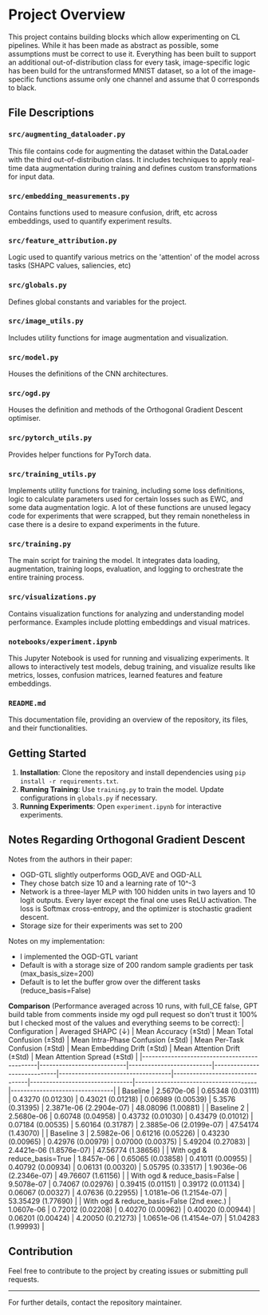 # Project Overview

This project contains building blocks which allow experimenting on CL pipelines. While it has been made as abstract as possible, some assumptions must be correct to use it. Everything has been built to support an additional out-of-distribution class for every task, image-specific logic has been build for the untransformed MNIST dataset, so a lot of the image-specific functions assume only one channel and assume that 0 corresponds to black.

## File Descriptions

### `src/augmenting_dataloader.py`
This file contains code for augmenting the dataset within the DataLoader with the third out-of-distribution class. It includes techniques to apply real-time data augmentation during training and defines custom transformations for input data.

### `src/embedding_measurements.py`
Contains functions used to measure confusion, drift, etc across embeddings, used to quantify experiment results.

### `src/feature_attribution.py`
Logic used to quantify various metrics on the 'attention' of the model across tasks (SHAPC values, saliencies, etc)

### `src/globals.py`
Defines global constants and variables for the project.

### `src/image_utils.py`
Includes utility functions for image augmentation and visualization.

### `src/model.py`
Houses the definitions of the CNN architectures.

### `src/ogd.py`
Houses the definition and methods of the Orthogonal Gradient Descent optimiser.

### `src/pytorch_utils.py`
Provides helper functions for PyTorch data.

### `src/training_utils.py`
Implements utility functions for training, including some loss definitions, logic to calculate parameters used for certain losses such as EWC, and some data augmentation logic. A lot of these functions are unused legacy code for experiments that were scrapped, but they remain nonetheless in case there is a desire to expand experiments in the future.

### `src/training.py`
The main script for training the model. It integrates data loading, augmentation, training loops, evaluation, and logging to orchestrate the entire training process.

### `src/visualizations.py`
Contains visualization functions for analyzing and understanding model performance. Examples include plotting embeddings and visual matrices.

### `notebooks/experiment.ipynb`
This Jupyter Notebook is used for running and visualizing experiments. It allows to interactively test models, debug training, and visualize results like metrics, losses, confusion matrices, learned features and feature embeddings.

### `README.md`
This documentation file, providing an overview of the repository, its files, and their functionalities.

## Getting Started

1. **Installation**: Clone the repository and install dependencies using `pip install -r requirements.txt`.
2. **Running Training**: Use `training.py` to train the model. Update configurations in `globals.py` if necessary.
3. **Running Experiments**: Open `experiment.ipynb` for interactive experiments.

## Notes Regarding Orthogonal Gradient Descent

Notes from the authors in their paper:
- OGD-GTL slightly outperforms OGD_AVE and OGD-ALL
- They chose batch size 10 and a learning rate of 10^-3
- Network is a three-layer MLP with 100 hidden units in two layers and 10 logit outputs. Every layer except the final one uses ReLU activation. The loss is Softmax cross-entropy, and the optimizer is stochastic gradient descent.
- Storage size for their experiments was set to 200

Notes on my implementation:
- I implemented the OGD-GTL variant
- Default is with a storage size of 200 random sample gradients per task (max_basis_size=200)
- Default is to let the buffer grow over the different tasks (reduce_basis=False) 

**Comparison** (Performance averaged across 10 runs, with full_CE false, GPT build table from comments inside my ogd pull request so don't trust it 100% but I checked most of the values and everything seems to be correct):
| Configuration                               | Averaged SHAPC (↓)       | Mean Accuracy (±Std)     | Mean Total Confusion (±Std) | Mean Intra-Phase Confusion (±Std) | Mean Per-Task Confusion (±Std) | Mean Embedding Drift (±Std)    | Mean Attention Drift (±Std)         | Mean Attention Spread (±Std)    |
|---------------------------------------------|---------------------------|--------------------------|-----------------------------|-----------------------------------|--------------------------------|--------------------------------|--------------------------------------|--------------------------------|
| Baseline                                    | 2.5670e-06               | 0.65348 (0.03111)        | 0.43270 (0.01230)          | 0.43021 (0.01218)                 | 0.06989 (0.00539)              | 5.3576 (0.31395)               | 2.3871e-06 (2.2904e-07)              | 48.08096 (1.00881)             |
| Baseline 2                         | 2.5680e-06               | 0.60748 (0.04958)        | 0.43732 (0.01030)          | 0.43479 (0.01012)                 | 0.07184 (0.00535)              | 5.60164 (0.31787)              | 2.3885e-06 (2.0199e-07)              | 47.54174 (1.43070)             |
| Baseline 3                                  | 2.5982e-06               | 0.61216 (0.05226)        | 0.43230 (0.00965)          | 0.42976 (0.00979)                 | 0.07000 (0.00375)              | 5.49204 (0.27083)              | 2.4421e-06 (1.8576e-07)              | 47.56774 (1.38656)             |
| With ogd & reduce_basis=True                | 1.8457e-06               | 0.65065 (0.03858)        | 0.41011 (0.00955)          | 0.40792 (0.00934)                 | 0.06131 (0.00320)              | 5.05795 (0.33517)              | 1.9036e-06 (2.2346e-07)              | 49.76607 (1.61156)             |
| With ogd & reduce_basis=False               | 9.5078e-07               | 0.74067 (0.02976)        | 0.39415 (0.01151)          | 0.39172 (0.01134)                 | 0.06067 (0.00327)              | 4.07636 (0.22955)              | 1.0181e-06 (1.2154e-07)              | 53.35429 (1.77690)             |
| With ogd & reduce_basis=False (2nd exec.)   | 1.0607e-06               | 0.72012 (0.02208)        | 0.40270 (0.00962)          | 0.40020 (0.00944)                 | 0.06201 (0.00424)              | 4.20050 (0.21273)              | 1.0651e-06 (1.4154e-07)              | 51.04283 (1.99993)             |
## Contribution
Feel free to contribute to the project by creating issues or submitting pull requests.

---

For further details, contact the repository maintainer.
